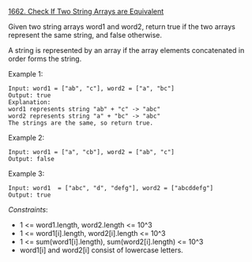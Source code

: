[1662. Check If Two String Arrays are Equivalent](https://leetcode.com/problems/check-if-two-string-arrays-are-equivalent/)

Given two string arrays word1 and word2, return true if the two arrays represent the same string, and false otherwise.

A string is represented by an array if the array elements concatenated in order forms the string.

Example 1:

```
Input: word1 = ["ab", "c"], word2 = ["a", "bc"]
Output: true
Explanation:
word1 represents string "ab" + "c" -> "abc"
word2 represents string "a" + "bc" -> "abc"
The strings are the same, so return true.
```

Example 2:

```
Input: word1 = ["a", "cb"], word2 = ["ab", "c"]
Output: false
```

Example 3:

```
Input: word1  = ["abc", "d", "defg"], word2 = ["abcddefg"]
Output: true
```

_Constraints_:

-   1 <= word1.length, word2.length <= 10^3
-   1 <= word1[i].length, word2[i].length <= 10^3
-   1 <= sum(word1[i].length), sum(word2[i].length) <= 10^3
-   word1[i] and word2[i] consist of lowercase letters.

